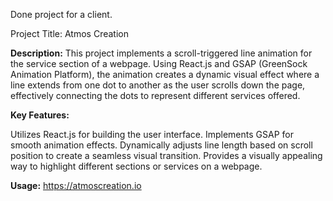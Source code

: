 Done project for a client.

Project Title: Atmos Creation

**Description:**
This project implements a scroll-triggered line animation for the service section of a webpage. Using React.js and GSAP (GreenSock Animation Platform), the animation creates a dynamic visual effect where a line extends from one dot to another as the user scrolls down the page, effectively connecting the dots to represent different services offered.

**Key Features:**

Utilizes React.js for building the user interface.
Implements GSAP for smooth animation effects.
Dynamically adjusts line length based on scroll position to create a seamless visual transition.
Provides a visually appealing way to highlight different sections or services on a webpage.

**Usage:**
https://atmoscreation.io
